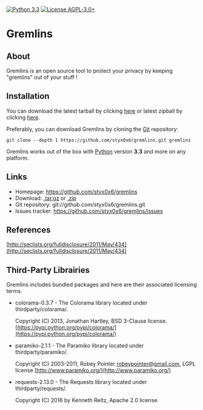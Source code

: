 [![Python 3.3](https://img.shields.io/badge/Python-3.3-blue.svg)](https://www.python.org/) [![License AGPL-3.0+](https://img.shields.io/badge/License-AGPL-3.0+-blue.svg)](https://raw.githubusercontent.com/styx0x6/gremlins/master/LICENSE)

# Gremlins

About
----

Gremlins is an open source tool to protect your privacy by keeping "gremlins" out of your stuff !

Installation
----

You can download the latest tarball by clicking [here](https://github.com/styx0x6/gremlins/tarball/master) or latest zipball by clicking  [here](https://github.com/styx0x6/gremlins/zipball/master).

Preferably, you can download Gremlins by cloning the [Git](https://github.com/styx0x6/gremlins) repository:

    git clone --depth 1 https://github.com/styx0x6/gremlins.git gremlins

Gremlins works out of the box with [Python](http://www.python.org/download/) version **3.3** and more on any platform.

Links
----

* Homepage: https://github.com/styx0x6/gremlins
* Download: [.tar.gz](https://github.com/styx0x6/gremlins/tarball/master) or [.zip](https://github.com/styx0x6/gremlins/zipball/master)
* Git repository: git://github.com/styx0x6/gremlins.git
* Issues tracker: https://github.com/styx0x6/gremlins/issues

References
----

[http://seclists.org/fulldisclosure/2011/May/434](http://seclists.org/fulldisclosure/2011/May/434)

## Third-Party Librairies

Gremlins includes bundled packages and here are their associated licensing terms.

* colorama-0.3.7 - The Colorama library located under thirdparty/colorama/.

    Copyright (C) 2013, Jonathan Hartley, BSD 3-Clause license.
    [https://pypi.python.org/pypi/colorama/](https://pypi.python.org/pypi/colorama/)

* paramiko-2.1.1 - The Paramiko library located under thirdparty/paramiko/.

    Copyright (C) 2003-2011, Robey Pointer <robeypointer@gmail.com>, LGPL license
    [http://www.paramiko.org/](http://www.paramiko.org/)

* requests-2.13.0 - The Requests library located under thirdparty/requests/.

    Copyright (C) 2016 by Kenneth Reitz, Apache 2.0 license.
